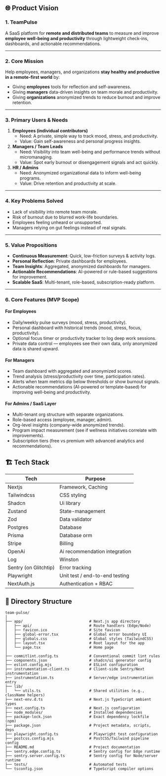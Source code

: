 ## 🌐 Product Vision

### 1. **TeamPulse**

A SaaS platform for **remote and distributed teams** to measure and improve **employee well-being and productivity** through lightweight check-ins, dashboards, and actionable recommendations.

---

### 2. **Core Mission**

Help employees, managers, and organizations **stay healthy and productive in a remote-first world** by:

- Giving **employees** tools for reflection and self-awareness.
- Giving **managers** data-driven insights on team morale and productivity.
- Giving **organizations** anonymized trends to reduce burnout and improve retention.

---

### 3. **Primary Users & Needs**

1. **Employees (individual contributors)**
   - Need: A private, simple way to track mood, stress, and productivity.
   - Value: Gain self-awareness and personal progress insights.
2. **Managers / Team Leads**
   - Need: Visibility into team well-being and performance trends without micromanaging.
   - Value: Spot early burnout or disengagement signals and act quickly.
3. **HR / Admins**
   - Need: Anonymized organizational data to inform well-being programs.
   - Value: Drive retention and productivity at scale.

---

### 4. **Key Problems Solved**

- Lack of visibility into remote team morale.
- Risk of burnout due to blurred work-life boundaries.
- Employees feeling unheard or unsupported.
- Managers relying on gut feelings instead of real signals.

---

### 5. **Value Propositions**

- **Continuous Measurement**: Quick, low-friction surveys & activity logs.
- **Personal Reflection**: Private dashboards for employees.
- **Team Insights**: Aggregated, anonymized dashboards for managers.
- **Actionable Recommendations**: AI-powered or rule-based suggestions for improvement.
- **Scalable SaaS**: Multi-tenant, role-based, subscription-ready platform.

---

### 6. **Core Features (MVP Scope)**

#### For Employees

- Daily/weekly pulse surveys (mood, stress, productivity).
- Personal dashboard with historical trends (mood, stress, focus, productivity).
- Optional focus timer or productivity tracker to log deep work sessions.
- Private data control — employees see their own data, only anonymized data is shared upward.

#### For Managers

- Team dashboard with aggregated and anonymized scores.
- Trend analysis (stress/productivity over time, participation rates).
- Alerts when team metrics dip below thresholds or show burnout signals.
- Actionable recommendations (AI-powered or template-based) for improving well-being and productivity.

#### For Admins / SaaS Layer

- Multi-tenant org structure with separate organizations.
- Role-based access (employee, manager, admin).
- Org-level insights (company-wide anonymized trends).
- Program impact measurement (see if wellness initiatives correlate with improvements).
- Subscription tiers (free vs premium with advanced analytics and recommendations).

## 🏗️ **Tech Stack**

| Tech                  | Purpose                        |
| --------------------- | ------------------------------ |
| Nextjs                | Framework, Caching             |
| Tailwindcss           | CSS styling                    |
| Shadcn                | Ui library                     |
| Zustand               | State-management               |
| Zod                   | Data validator                 |
| Postgres              | Database                       |
| Prisma                | Database orm                   |
| Stripe                | Billing                        |
| OpenAi                | Ai recommendation integration  |
| Log                   | Winston                        |
| Sentry (on Glitchtip) | Error tracking                 |
| Playwright            | Unit test / end-to-end testing |
| NextAuth.js           | Authentication + RBAC          |

## 📂 Directory Structure

```
team-pulse/
│
├── app/                              # Next.js app directory
│   ├── api/                          # Route handlers (Edge/Node)
│   ├── favicon.ico                   # Site favicon
│   ├── global-error.tsx              # Global error boundary UI
│   ├── globals.css                   # Global styles (TailwindCSS)
│   ├── layout.tsx                    # Root layout for the app
│   └── page.tsx                      # Home page
│
├── commitlint.config.ts              # Conventional commit lint rules
├── components.json                   # shadcn/ui generator config
├── eslint.config.mjs                 # ESLint configuration
├── instrumentation-client.ts         # Client-side Sentry/Next instrumentation
├── instrumentation.ts                # Server/edge instrumentation entry
├── lib/
│   └── utils.ts                      # Shared utilities (e.g., className helpers)
├── next-env.d.ts                     # Next.js TypeScript ambient types
├── next.config.ts                    # Next.js configuration
├── node_modules/                     # Installed dependencies
├── package-lock.json                 # Exact dependency lockfile (npm)
├── package.json                      # Project metadata, scripts, deps
├── playwright.config.ts              # Playwright test configuration
├── postcss.config.mjs                # PostCSS/Tailwind pipeline config
├── README.md                         # Project documentation
├── sentry.edge.config.ts             # Sentry config for Edge runtime
├── sentry.server.config.ts           # Sentry config for Node/server runtime
├── tests/                            # Automated tests
└── tsconfig.json                     # TypeScript compiler options
```
